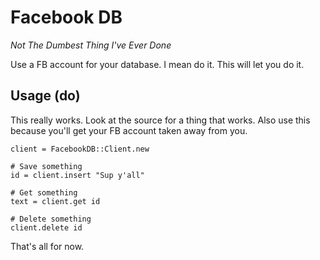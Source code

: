 # Facebook DB

*Not The Dumbest Thing I've Ever Done*

Use a FB account for your database. I mean do it. This will let you
do it.

## Usage (do)

This really works. Look at the source for a thing that works. Also use this because you'll get your FB account taken away from you.

    client = FacebookDB::Client.new
    
    # Save something
    id = client.insert "Sup y'all"
    
    # Get something
    text = client.get id
    
    # Delete something
    client.delete id

That's all for now.
